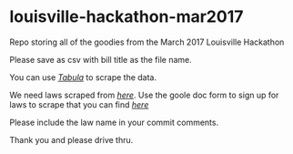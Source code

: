 # louisville-hackathon-mar2017
Repo storing all of the goodies from the March 2017 Louisville Hackathon

Please save as csv with bill title as the file name.

You can use [_Tabula_](http://tabula.technology/) to scrape the data.

We need laws scraped from [_here_](http://www.lrc.ky.gov/record/17RS/passed.html). Use the goole doc form to sign up for laws to scrape that you can find [_here_](https://docs.google.com/spreadsheets/d/1PMZdOcgm7Yk8uzgqSR2lfeWB1qiUhiLhyGh0jgdyucA/edit#gid=0)

Please include the law name in your commit comments.

Thank you and please drive thru.
